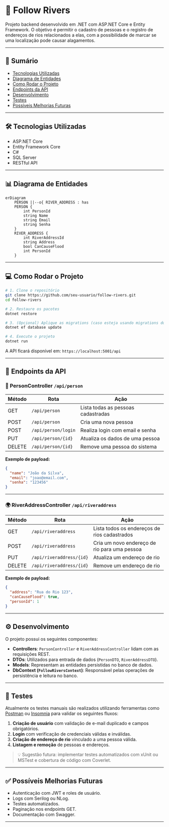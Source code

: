 # 🌊 Follow Rivers

Projeto backend desenvolvido em .NET com ASP.NET Core e Entity Framework. O objetivo é permitir o cadastro de pessoas e o registro de endereços de rios relacionados a elas, com a possibilidade de marcar se uma localização pode causar alagamentos.

---

## 📌 Sumário

- [Tecnologias Utilizadas](#-tecnologias-utilizadas)
- [Diagrama de Entidades](#-diagrama-de-entidades)
- [Como Rodar o Projeto](#-como-rodar-o-projeto)
- [Endpoints da API](#-endpoints-da-api)
- [Desenvolvimento](#-desenvolvimento)
- [Testes](#-testes)
- [Possíveis Melhorias Futuras](#-possíveis-melhorias-futuras)

---

## 🛠️ Tecnologias Utilizadas

- ASP.NET Core
- Entity Framework Core
- C#
- SQL Server
- RESTful API

---

## 📊 Diagrama de Entidades

```mermaid
erDiagram
    PERSON ||--o{ RIVER_ADDRESS : has
    PERSON {
        int PersonId
        string Name
        string Email
        string Senha
    }
    RIVER_ADDRESS {
        int RiverAddressId
        string Address
        bool CanCauseFlood
        int PersonId
    }
```

---

## 💻 Como Rodar o Projeto

```bash
# 1. Clone o repositório
git clone https://github.com/seu-usuario/follow-rivers.git
cd follow-rivers

# 2. Restaure os pacotes
dotnet restore

# 3. (Opcional) Aplique as migrations (caso esteja usando migrations do EF Core)
dotnet ef database update

# 4. Execute o projeto
dotnet run
```

A API ficará disponível em: `https://localhost:5001/api`

---

## 📡 Endpoints da API

### 👤 PersonController `/api/person`

| Método | Rota                  | Ação                                    |
|--------|-----------------------|-----------------------------------------|
| GET    | `/api/person`         | Lista todas as pessoas cadastradas      |
| POST   | `/api/person`         | Cria uma nova pessoa                    |
| POST   | `/api/person/login`   | Realiza login com email e senha         |
| PUT    | `/api/person/{id}`    | Atualiza os dados de uma pessoa         |
| DELETE | `/api/person/{id}`    | Remove uma pessoa do sistema            |

**Exemplo de payload:**

```json
{
  "name": "João da Silva",
  "email": "joao@email.com",
  "senha": "123456"
}
```

---

### 🌍 RiverAddressController `/api/riveraddress`

| Método | Rota                         | Ação                                              |
|--------|------------------------------|---------------------------------------------------|
| GET    | `/api/riveraddress`          | Lista todos os endereços de rios cadastrados      |
| POST   | `/api/riveraddress`          | Cria um novo endereço de rio para uma pessoa      |
| PUT    | `/api/riveraddress/{id}`     | Atualiza um endereço de rio                       |
| DELETE | `/api/riveraddress/{id}`     | Remove um endereço de rio                         |

**Exemplo de payload:**

```json
{
  "address": "Rua do Rio 123",
  "canCauseFlood": true,
  "personId": 1
}
```

---

## ⚙️ Desenvolvimento

O projeto possui os seguintes componentes:

- **Controllers**: `PersonController` e `RiverAddressController` lidam com as requisições REST.
- **DTOs**: Utilizados para entrada de dados (`PersonDTO`, `RiverAddressDTO`).
- **Models**: Representam as entidades persistidas no banco de dados.
- **DbContext (`FollowRiversContext`)**: Responsável pelas operações de persistência e leitura no banco.

---

## 🧪 Testes

Atualmente os testes manuais são realizados utilizando ferramentas como [Postman](https://www.postman.com/) ou [Insomnia](https://insomnia.rest/) para validar os seguintes fluxos:

1. **Criação de usuário** com validação de e-mail duplicado e campos obrigatórios.
2. **Login** com verificação de credenciais válidas e inválidas.
3. **Criação de endereço de rio** vinculado a uma pessoa válida.
4. **Listagem e remoção** de pessoas e endereços.

> 💡 Sugestão futura: implementar testes automatizados com xUnit ou MSTest e cobertura de código com Coverlet.

---

## ✅ Possíveis Melhorias Futuras

- Autenticação com JWT e roles de usuário.
- Logs com Serilog ou NLog.
- Testes automatizados.
- Paginação nos endpoints GET.
- Documentação com Swagger.

---
